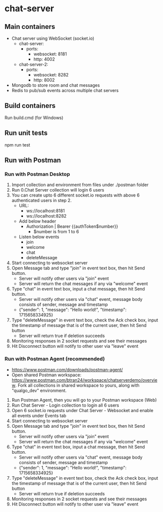 # chat-server

## Main containers
- Chat server using WebSocket (socket.io)
    - chat-server:
        - ports: 
            - websocket: 8181
            - http: 4002
    - chat-server-2:
        - ports: 
            - websocket: 8282
            - http: 8002
- Mongodb to store room and chat messages
- Redis to pub/sub events across multiple chat servers

## Build containers
Run build.cmd (for Windows)

## Run unit tests
npm run test

## Run with Postman

### Run with Postman Desktop
1. Import collection and environment from files under ./postman folder
2. Run 0.Chat Server collection will login 6 users
3. You can create upto 6 different socket.io requests with above 6 authenticated users in step 2.
    - URL:
        - ws://localhost:8181
        - ws://localhost:8282
    - Add below header
        - Authorization   |   Bearer {{authToken$number}}
            -  $number is from 1 to 6
    - Listen below events
        - join
        - welcome
        - chat
        - deleteMessage
4. Start connecting to websocket server
5. Open Message tab and type "join" in event text box, then hit Send button.
    - Server will notify other users via "join" event
    - Server will return the chat messages if any via "welcome" event
6. Type "chat" in event text box, input a chat message, then hit Send button.
    - Server will notify other users via "chat" event, message body consists of sender, message and timestamp
    - {"sender": 1, "message": "Hello world!", "timestamp": 1715658334925}
7. Type "deleteMessage" in event text box, check the Ack check box, input the timestamp of message that is of the current user, then hit Send button
    - Server will return true if deletion succeeds
8. Monitoring responses in 2 socket requests and see their messages
9. Hit Disconnect button will notify to other user via "leave" event

### Run with Postman Agent (recommended)
- https://www.postman.com/downloads/postman-agent/
- Open shared Postman workspace: https://www.postman.com/btran24/workspace/chatserverdemo/overview. Fork all collections in shared workspace to yours, along with "qualgo_dev" environment.
1. Run Postman Agent, then you will go to your Postman workspace (Web)
2. Run Chat Server - Login collection to login all 6 users
3. Open 6 socket.io requests under Chat Server - Websocket and enable all events under Events tab
4. Start connecting to websocket server
5. Open Message tab and type "join" in event text box, then hit Send button.
    - Server will notify other users via "join" event
    - Server will return the chat messages if any via "welcome" event
6. Type "chat" in event text box, input a chat message, then hit Send button.
    - Server will notify other users via "chat" event, message body consists of sender, message and timestamp
    - {"sender": 1, "message": "Hello world!", "timestamp": 1715658334925}
7. Type "deleteMessage" in event text box, check the Ack check box, input the timestamp of message that is of the current user, then hit Send button
    - Server will return true if deletion succeeds
8. Monitoring responses in 2 socket requests and see their messages
9. Hit Disconnect button will notify to other user via "leave" event
